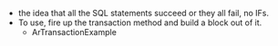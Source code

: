 * the idea that all the SQL statements succeed or they all fail, no IFs.
* To use, fire up the transaction method and build a block out of it.
  * ArTransactionExample